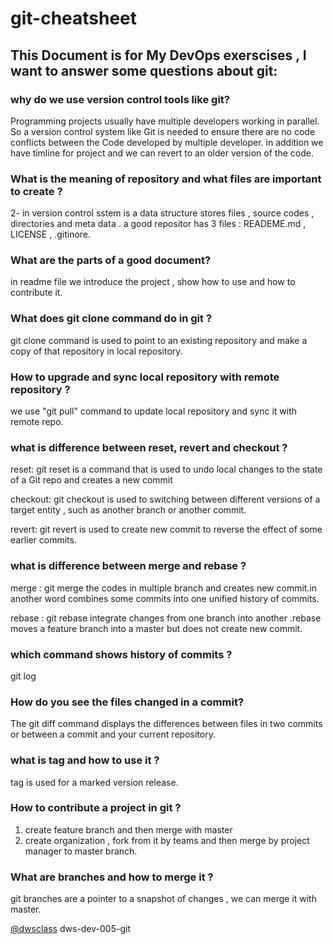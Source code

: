 # git-cheatsheet

## This Document is for My DevOps exerscises ,  I want to answer some questions about git:

### why do we use version control tools like git?
Programming projects usually have multiple developers working in parallel. So a version control system like Git is needed to ensure there are no code conflicts 
between the Code developed by multiple developer. in addition we have timline for project and we can revert to an older version of the code.

### What is the meaning of repository and what files are important to create  ?
2- in version control sstem is a data structure stores files , source codes , directories and meta data . a good repositor has 3 files : READEME.md , LICENSE , .gitinore.

### What are the parts of a good document?
in readme file we introduce the project , show how to use and how to contribute it.

### What does git clone command do in git ?
git clone command is used to point to an existing repository and make a copy of that repository in local repository.

### How to upgrade and sync local repository with remote repository ? 
we use "git pull" command to update local repository and sync it with remote repo. 

### what is difference between reset, revert and checkout ? 
reset: git reset is a command that is used to undo local changes to the state of a Git repo and creates a new commit 

checkout: git checkout is used to switching between different versions of a target entity , such as another branch or another commit.

revert: git revert is used to create new commit to reverse the effect of some earlier commits.
  
### what is difference between merge and rebase ? 

merge : git merge the codes in multiple branch and creates new commit.in another word combines some commits into one unified history of commits.

rebase : git rebase integrate changes from one branch into another .rebase moves a feature branch into a master but does not create new commit.
  
### which command shows history of commits ? 
git log

### How do you see the files changed in a commit?
The git diff command displays the differences between files in two commits or between a commit and your current repository. 

### what is tag and how to use it ?
tag is used for a marked version release.

### How to contribute a project in git ?
1) create feature branch and then merge with master
2) create organization , fork from it by teams and then merge by project manager to master branch.
    
### What are branches and how to merge it ?    
git branches are a pointer to a snapshot of changes , we can merge it with master.   
   


[@dwsclass](https://github.com/dwsclass) dws-dev-005-git


